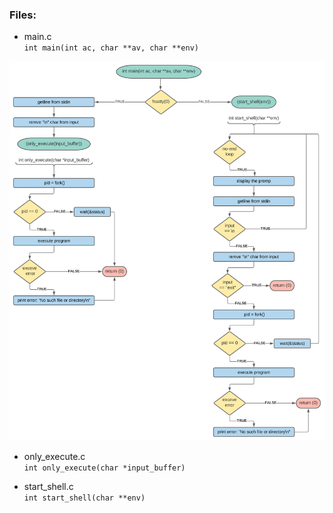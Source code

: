 ### Files:

- main.c  
`int main(int ac, char **av, char **env)`  
<img style="text-align:center" src="https://github.com/coding-max/simple_shell/blob/develop/assets/flowchart.svg?raw=true" alt="flowchart of main.c"/>  

- only_execute.c  
`int only_execute(char *input_buffer)`  

- start_shell.c  
`int start_shell(char **env)`  

